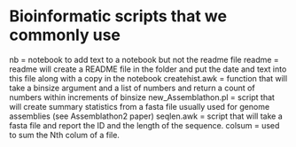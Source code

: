 # Bioinformatic scripts that we commonly use

nb = notebook to add text to a notebook but not the readme file
readme = readme will create a README file in the folder and put the date and text into this file along with a copy in the notebook
createhist.awk = function that will take a binsize argument and a list of numbers and return a count of numbers within increments of binsize
new_Assemblathon.pl = script that will create summary statistics from a fasta file usually used for genome assemblies (see Assemblathon2 paper)
seqlen.awk = script that will take a fasta file and report the ID and the length of the sequence. 
colsum = used to sum the Nth colum of a file. 
